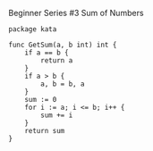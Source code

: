 Beginner Series #3 Sum of Numbers

    package kata
    
    func GetSum(a, b int) int {
        if a == b {
            return a
        }
        if a > b {
            a, b = b, a
        }
        sum := 0
        for i := a; i <= b; i++ {
            sum += i
        }
        return sum
    }
